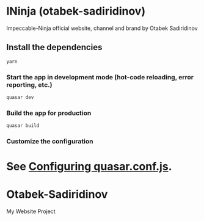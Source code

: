 # INinja (otabek-sadiridinov)

Impeccable-Ninja official website, channel and brand by Otabek Sadiridinov

## Install the dependencies
```bash
yarn
```

### Start the app in development mode (hot-code reloading, error reporting, etc.)
```bash
quasar dev
```


### Build the app for production
```bash
quasar build
```

### Customize the configuration
See [Configuring quasar.conf.js](https://quasar.dev/quasar-cli/quasar-conf-js).
=======
# Otabek-Sadiridinov
My Website Project
